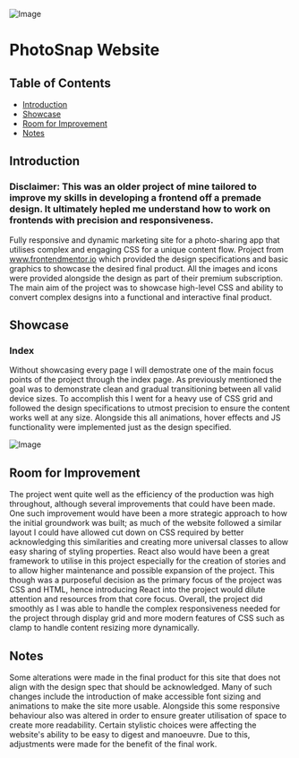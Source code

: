 ![Image](https://github.com/user-attachments/assets/28e8f30f-1b16-4266-ac19-26c211035394)

# PhotoSnap Website

## Table of Contents
- [Introduction](#introduction)
- [Showcase](#showcase)
- [Room for Improvement](#room-for-improvement)
- [Notes](#notes)

## Introduction
### Disclaimer: This was an older project of mine tailored to improve my skills in developing a frontend off a premade design. It ultimately hepled me understand how to work on frontends with precision and responsiveness.

Fully responsive and dynamic marketing site for a photo-sharing app that utilises complex and engaging CSS for a unique content flow. Project from www.frontendmentor.io which provided the design specifications and basic graphics to showcase the desired final product. All the images and icons were provided alongside the design as part of their premium subscription. The main aim of the project was to showcase high-level CSS and ability to convert complex designs into a functional and interactive final product. 

## Showcase
### Index
Without showcasing every page I will demostrate one of the main focus points of the project through the index page. As previously mentioned the goal was to demonstrate clean and gradual transitioning between all valid device sizes. To accomplish this I went for a heavy use of CSS grid and followed the design specifications to utmost precision to ensure the content works well at any size. Alongside this all animations, hover effects and JS functionality were implemented just as the design specified.

![Image](https://github.com/user-attachments/assets/5526456a-b9ec-4a0c-ad53-e04d29f1453a)

## Room for Improvement
The project went quite well as the efficiency of the production was high throughout, although several improvements that could have been made. One such improvement would have been a more strategic approach to how the initial groundwork was built; as much of the website followed a similar layout I could have allowed cut down on CSS required by better acknowledging this similarities and creating more universal classes to allow easy sharing of styling properties. React also would have been a great framework to utilise in this project especially for the creation of stories and to allow higher maintenance and possible expansion of the project. This though was a purposeful decision as the primary focus of the project was CSS and HTML, hence introducing React into the project would dilute attention and resources from that core focus. Overall, the project did smoothly as I was able to handle the complex responsiveness needed for the project through display grid and more modern features of CSS such as clamp to handle content resizing more dynamically. 

## Notes
Some alterations were made in the final product for this site that does not align with the design spec that should be acknowledged. Many of such changes include the introduction of make accessible font sizing and animations to make the site more usable. Alongside this some responsive behaviour also was altered in order to ensure greater utilisation of space to create more readability. Certain stylistic choices were affecting the website's ability to be easy to digest and manoeuvre. Due to this, adjustments were made for the benefit of the final work.
